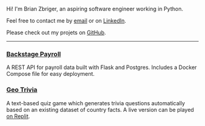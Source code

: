 Hi! I'm Brian Zbriger, an aspiring software engineer working in Python.

Feel free to contact me by [email] or on [LinkedIn].

Please check out my projets on [GitHub].

---

### [Backstage Payroll]
A REST API for payroll data built with Flask and Postgres. Includes a Docker Compose file for easy deployment.

### [Geo Trivia]
A text-based quiz game which generates trivia
questions automatically based on an existing dataset of country facts. A live version can be played [on Replit].


[projects]: /projects
[email]: mailto:mail@brianz.page
[LinkedIn]: https://linkedin.com/in/brian-zbriger-70a31561
[GitHub]: https://github.com/BrianZbr/
[Backstage Payroll]: https://github.com/BrianZbr/backstage_payroll
[Geo Trivia]: https://github.com/BrianZbr/geo-trivia
[on Replit]: https://replit.com/@BrianZbr/geo-trivia